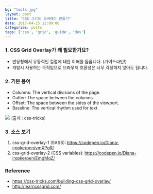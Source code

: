 ```yaml
---
bg: "tools.jpg"
layout: post
title: "CSS 그리드 오버레이 만들기"
date: 2017-04-25 12:00:00
categories: posts
tags: ['css', 'grid', 'guide', 'dev']
---
```


### 1. CSS Grid Overlay가 왜 필요한가요?
- 반응형에서 유동적인 컬럼에 대한 이해를 돕습니다. (가이드라인!)
- 개발시 사용하는 목적임으로 브라우저 호환성은 너무 걱정하지 않아도 됩니다.

### 2. 기본 용어
- Columns: The vertical divisions of the page.
- Gutter: The space between the columns.
- Offset: The space between the sides of the viewport.
- Baseline: The vertical rhythm used for text.

![](https://cdn.css-tricks.com/wp-content/uploads/2017/03/s_7887F2C7EE34D61FF16137826B5D88AC920BD1E146FAAC42AB4B6AB5B2DEAC6D_1488871641697_Terminology2x.png)
(출처 : css-tricks)

### 3. 소스 보기
1. css-grid-overlay-1 (SASS): https://codepen.io/Diana-iropke/pen/vmXPqR/
2. css-grid-overlay-2 (CSS variables): https://codepen.io/Diana-iropke/pen/EmgMqZ/

### Reference
- https://css-tricks.com/building-css-grid-overlay/
- http://learncssgrid.com/
